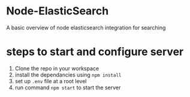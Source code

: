 # Node-ElasticSearch
A basic overview of node elasticsearch integration for searching

# steps to start and configure server
1. Clone the repo in your workspace
2. install the dependancies using `npm install`
3. set up `.env` file at a root level
4. run command `npm start` to start the server

